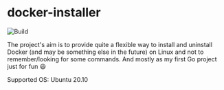 # docker-installer

![Build](https://github.com/AnVeliz/docker-installer/actions/workflows/go.yml/badge.svg)

The project's aim is to provide quite a flexible way to install and uninstall Docker (and may be something else in the future) on Linux and not to remember/looking for some commands. And mostly as my first Go project just for fun :smiley:

Supported OS:
Ubuntu 20.10
